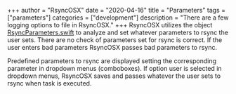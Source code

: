 +++
author = "RsyncOSX"
date = "2020-04-16"
title =  "Parameters"
tags = ["parameters"]
categories = ["development"]
description = "There are a few logging options to file in RsyncOSX."
+++
RsyncOSX utilizes the object [RsyncParameters.swift](https://github.com/rsyncOSX/RsyncOSX/blob/master/RsyncOSX/RsyncParameters.swift) to analyze and set whatever parameters to rsync the user sets. There are no check of parameters set for rsync is correct. If the user enters bad parameters RsyncOSX passes bad parameters to rsync.

Predefined parameters to rsync are displayed setting the corresponding parameter in dropdown menus (comboboxes). If option user is selected in dropdown menus, RsyncOSX saves and passes whatever the user sets to rsync when task is executed.
